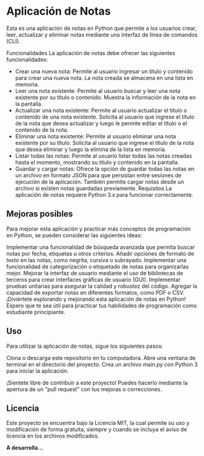 

# Aplicación de Notas
Esta es una aplicación de notas en Python que permite a los usuarios crear, leer, actualizar y eliminar notas mediante una interfaz de línea de comandos (CLI).

Funcionalidades
La aplicación de notas debe ofrecer las siguientes funcionalidades:

- Crear una nueva nota: Permite al usuario ingresar un título y contenido para crear una nueva nota. La nota creada se almacena en una lista en memoria.
- Leer una nota existente: Permite al usuario buscar y leer una nota existente por su título o contenido. Muestra la información de la nota en la pantalla.
- Actualizar una nota existente: Permite al usuario actualizar el título o contenido de una nota existente. Solicita al usuario que ingrese el título de la nota que desea actualizar y luego le permite editar el título o el contenido de la nota.
- Eliminar una nota existente: Permite al usuario eliminar una nota existente por su título. Solicita al usuario que ingrese el título de la nota que desea eliminar y luego la elimina de la lista en memoria.
- Listar todas las notas: Permite al usuario listar todas las notas creadas hasta el momento, mostrando su título y contenido en la pantalla.
- Guardar y cargar notas: Ofrece la opción de guardar todas las notas en un archivo en formato JSON para que persistan entre sesiones de ejecución de la aplicación. También permite cargar notas desde un archivo si existen notas guardadas previamente.
Requisitos
La aplicación de notas requiere Python 3.x para funcionar correctamente.

## Mejoras posibles
Para mejorar esta aplicación y practicar más conceptos de programación en Python, se pueden considerar las siguientes ideas:

Implementar una funcionalidad de búsqueda avanzada que permita buscar notas por fecha, etiquetas u otros criterios.
Añadir opciones de formato de texto en las notas, como negrita, cursiva o subrayado.
Implementar una funcionalidad de categorización o etiquetado de notas para organizarlas mejor.
Mejorar la interfaz de usuario mediante el uso de bibliotecas de terceros para crear interfaces gráficas de usuario (GUI).
Implementar pruebas unitarias para asegurar la calidad y robustez del código.
Agregar la capacidad de exportar notas en diferentes formatos, como PDF o CSV.
¡Diviértete explorando y mejorando esta aplicación de notas en Python! Espero que te sea útil para practicar tus habilidades de programación como estudiante principiante.

## Uso
Para utilizar la aplicación de notas, sigue los siguientes pasos:

Clona o descarga este repositorio en tu computadora.
Abre una ventana de terminal en el directorio del proyecto.
Crea un archivo main.py con Python 3 para iniciar la aplicación.

¡Sientete libre de contribuir a este proyecto! Puedes hacerlo mediante la apertura de un "pull request" con tus mejoras o correcciones.

## Licencia
Este proyecto se encuentra bajo la Licencia MIT, la cual permite su uso y modificación de forma gratuita, siempre y cuando se incluya el aviso de licencia en los archivos modificados.

**A desarrolla...**
